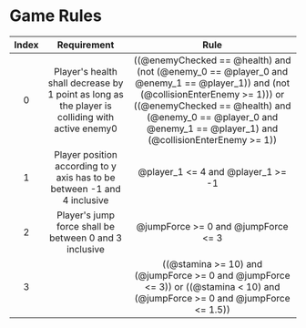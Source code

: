 # Game Rules

|Index| Requirement | Rule |
|:---:|:-----------:|:----:|
|0| Player's health shall decrease by 1 point as long as the player is colliding with active enemy0 |((@enemyChecked == @health) and (not (@enemy_0 == @player_0 and @enemy_1 == @player_1)) and (not (@collisionEnterEnemy >= 1))) or ((@enemyChecked == @health) and (@enemy_0 == @player_0 and @enemy_1 == @player_1) and (@collisionEnterEnemy >= 1))|
|1| Player position according to y axis has to be between -1 and 4 inclusive |@player_1 <= 4 and @player_1 >= -1|
|2| Player's jump force shall be between 0 and 3 inclusive|@jumpForce >= 0 and @jumpForce <= 3|
|3||((@stamina >= 10) and (@jumpForce >= 0 and @jumpForce <= 3)) or ((@stamina < 10) and (@jumpForce >= 0 and @jumpForce <= 1.5))|
